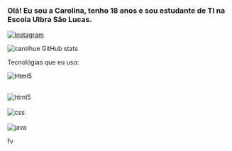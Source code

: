 
### Olá! Eu sou a Carolina, tenho 18 anos e sou estudante de TI na Escola Ulbra São Lucas.

[![Instagram](https://img.shields.io/badge/Instagram-E4405F?style=for-the-badge&logo=instagram&logoColor=white)](https://www.instagram.com/carol_jsjjs/)

![carolhue GitHub stats](https://github-readme-stats.vercel.app/api?username=carolhue&show_icons=true&theme=dracula)

Tecnológias que eu uso:

![Html5](https://img.shields.io/badge/HTML-239120?style=for-the-badge&logo=html5&logoColor=white)

<div style= "display: inline_block"><br/>
<img align="center" alt="html5" scr= "https://img.shields.io/badge/HTML-239120?style=for-the-badge&logo=html5&logoColor=white" />
  
<div style= "display: inline_block](https://img.shields.io/badge/HTML-239120?style=for-the-badge&logo=html5&logoColor=white)"><br/>
<img align="center"  alt="css" scr= "https://img.shields.io/badge/CSS-239120?&style=for-the-badge&logo=css3&logoColor=white" />
  
<div style= "display: inline_block"><br/>
<img align="center" alt="java" scr= "https://img.shields.io/badge/Java-ED8B00?style=for-the-badge&logo=openjdk&logoColor=white" />

fv
